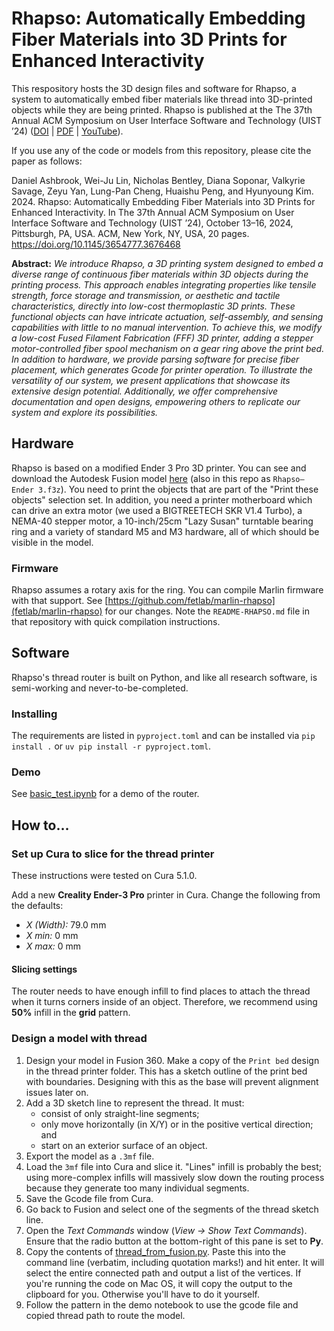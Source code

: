 # Rhapso: Automatically Embedding Fiber Materials into 3D Prints for Enhanced Interactivity

This respository hosts the 3D design files and software for Rhapso, a system to automatically embed fiber materials like thread into 3D-printed objects while they are being printed. Rhapso is published at the The 37th Annual ACM Symposium on User Interface Software and Technology (UIST ’24) ([DOI](https://doi.org/10.1145/3654777.3676468) | [PDF](rhapso-uist24.pdf) | [YouTube](https://www.youtube.com/watch?v=JTUB1JMb3As)).

If you use any of the code or models from this repository, please cite the paper as follows:

Daniel Ashbrook, Wei-Ju Lin, Nicholas Bentley, Diana Soponar, Valkyrie Savage, Zeyu Yan, Lung-Pan Cheng, Huaishu Peng, and Hyunyoung Kim.  2024. Rhapso: Automatically Embedding Fiber Materials into 3D Prints for Enhanced Interactivity. In The 37th Annual ACM Symposium on User Interface Software and Technology (UIST ’24), October 13–16, 2024, Pittsburgh, PA, USA.  ACM, New York, NY, USA, 20 pages. https://doi.org/10.1145/3654777.3676468

**Abstract:**
_We introduce Rhapso, a 3D printing system designed to embed a diverse range of continuous fiber materials within 3D objects during the printing process. This approach enables integrating properties like tensile strength, force storage and transmission, or aesthetic and tactile characteristics, directly into low-cost thermoplastic 3D prints. These functional objects can have intricate actuation, self-assembly, and sensing capabilities with little to no manual intervention. To achieve this, we modify a low-cost Fused Filament Fabrication (FFF) 3D printer, adding a stepper motor-controlled fiber spool mechanism on a gear ring above the print bed. In addition to hardware, we provide parsing software for precise fiber placement, which generates Gcode for printer operation. To illustrate the versatility of our system, we present applications that showcase its extensive design potential. Additionally, we offer comprehensive documentation and open designs, empowering others to replicate our system and explore its possibilities._

## Hardware

Rhapso is based on a modified Ender 3 Pro 3D printer. You can see and download the Autodesk Fusion model [here](https://a360.co/3THGoSW) (also in this repo as `Rhapso—Ender 3.f3z`). You need to print the objects that are part of the "Print these objects" selection set. In addition, you need a printer motherboard which can drive an extra motor (we used a BIGTREETECH SKR V1.4 Turbo), a NEMA-40 stepper motor, a 10-inch/25cm "Lazy Susan" turntable bearing ring and a variety of standard M5 and M3 hardware, all of which should be visible in the model.

### Firmware

Rhapso assumes a rotary axis for the ring. You can compile Marlin firmware with that support. See [https://github.com/fetlab/marlin-rhapso](fetlab/marlin-rhapso) for our changes. Note the `README-RHAPSO.md` file in that repository with quick compilation instructions.

## Software

Rhapso's thread router is built on Python, and like all research software, is semi-working and never-to-be-completed.

### Installing

The requirements are listed in `pyproject.toml` and can be installed via `pip install .` or `uv pip install -r pyproject.toml`. 

### Demo

See [basic_test.ipynb](basic_test.ipynb) for a demo of the router.

## How to…

### Set up Cura to slice for the thread printer
These instructions were tested on Cura 5.1.0.

Add a new **Creality Ender-3 Pro** printer in Cura. Change the following from the defaults:

* _X (Width):_ 79.0 mm
* _X min:_ 0 mm
* _X max:_ 0 mm

#### Slicing settings
The router needs to have enough infill to find places to attach the thread when it turns corners inside of an object. Therefore, we recommend using **50%** infill in the **grid** pattern.

### Design a model with thread

1. Design your model in Fusion 360. Make a copy of the `Print bed` design in the thread printer folder. This has a sketch outline of the print bed with boundaries. Designing with this as the base will prevent alignment issues later on.
2. Add a 3D sketch line to represent the thread. It must:
	* consist of only straight-line segments;
	* only move horizontally (in X/Y) or in the positive vertical direction; and
	* start on an exterior surface of an object.
3. Export the model as a `.3mf` file.
4. Load the `3mf` file into Cura and slice it. "Lines" infill is probably the best; using more-complex infills will massively slow down the routing process because they generate too many individual segments.
5. Save the Gcode file from Cura.
6. Go back to Fusion and select one of the segments of the thread sketch line.
7. Open the _Text Commands_ window (_View → Show Text Commands_). Ensure that the radio button at the bottom-right of this pane is set to **Py**.
8. Copy the contents of [thread_from_fusion.py](thread_from_fusion.py). Paste this into the command line (verbatim, including quotation marks!) and hit enter. It will select the entire connected path and output a list of the vertices. If you're running the code on Mac OS, it will copy the output to the clipboard for you. Otherwise you'll have to do it yourself.
9. Follow the pattern in the demo notebook to use the gcode file and copied thread path to route the model.
